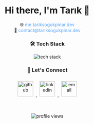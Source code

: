 <div align="center">
  <h1>Hi there, I'm Tarık 👋</h1>
  
  <p>
    🌐 <a href="https://me.tariksogukpinar.dev" target="_blank" style="text-decoration: none; color: #58a6ff;">me.tariksogukpinar.dev</a>
    <br/>
    📧 <a href="mailto:contact@tariksogukpinar.dev" style="text-decoration: none; color: #58a6ff;">contact@tariksogukpinar.dev</a>
  </p>

  <h3>🛠 Tech Stack</h3>
  <p>
    <img src="https://skillicons.dev/icons?i=nodejs,nestjs,expressjs,docker,javascript,typescript,golang,redis,elasticsearch,rabbitmq&perline=5" alt="tech stack" style="max-width: 100%; height: auto;" />
  </p>

  <h3>🤝 Let's Connect</h3>
  <p>
    <a href="https://github.com/TarikSogukpinar" target="_blank">
      <img src="https://skillicons.dev/icons?i=github" width="48" height="48" alt="github" style="margin: 8px; transition: transform 0.3s ease-in-out;" onmouseover="this.style.transform='scale(1.2)'" onmouseout="this.style.transform='scale(1)'" />
    </a>
    <a href="https://www.linkedin.com/in/tarik-sogukpinar/" target="_blank">
      <img src="https://skillicons.dev/icons?i=linkedin" width="48" height="48" alt="linkedin" style="margin: 8px; transition: transform 0.3s ease-in-out;" onmouseover="this.style.transform='scale(1.2)'" onmouseout="this.style.transform='scale(1)'" />
    </a>
    <a href="mailto:contact@tariksogukpinar.dev" target="_blank">
      <img src="https://skillicons.dev/icons?i=gmail" width="48" height="48" alt="email" style="margin: 8px; transition: transform 0.3s ease-in-out;" onmouseover="this.style.transform='scale(1.2)'" onmouseout="this.style.transform='scale(1)'" />
    </a>
  </p>

  <br/>
  
  <p>
    <img src="https://komarev.com/ghpvc/?username=tariksogukpinar&label=Profile%20views&color=0e75b6&style=flat" alt="profile views" />
  </p>
</div>
